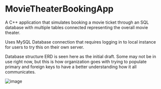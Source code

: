 # MovieTheaterBookingApp
A C++ application that simulates booking a movie ticket through an SQL database with multiple tables connected representing the overall movie theater. 

Uses MySQL Database connection that requires logging in to local instance for users to try this on their own server.

Database structure ERD is seen here as the initial draft. Some may not be in use right now, but this is how organization goes with trying to populate primary and foreign keys to have a better understanding how it all communicates.

![image](https://github.com/user-attachments/assets/d837a360-12c3-4b8f-bd28-b3afa451a08b)
